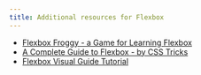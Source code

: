 ```yaml
---
title: Additional resources for Flexbox
---
```


- [Flexbox Froggy - a Game for Learning Flexbox](https://flexboxfroggy.com/)
- [A Complete Guide to Flexbox - by CSS Tricks](https://css-tricks.com/snippets/css/a-guide-to-flexbox/)
- [Flexbox Visual Guide Tutorial](https://marina-ferreira.github.io/tutorials/css/flexbox/)
